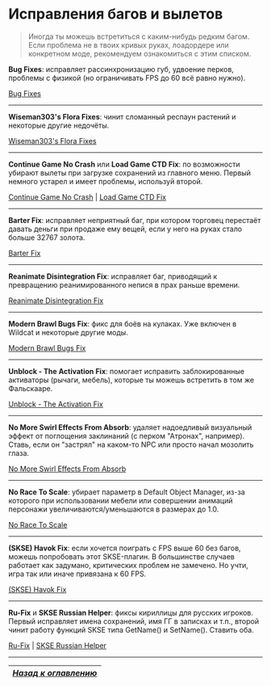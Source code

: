 # Исправления багов и вылетов

> Иногда ты можешь встретиться с каким-нибудь редким багом. Если проблема не в твоих кривых руках, лоадордере или конкретном моде, рекомендуем ознакомиться с этим списком.

**Bug Fixes**: исправляет рассинхронизацию губ, удвоение перков, проблемы с физикой (но ограничивать FPS до 60 всё равно нужно).

[Bug Fixes](http://www.nexusmods.com/skyrim/mods/76747/?)

------

**Wiseman303's Flora Fixes**: чинит сломанный респаун растений и некоторые другие недочёты.

[Wiseman303's Flora Fixes](http://www.nexusmods.com/skyrim/mods/70656/?)

------

**Continue Game No Crash** или **Load Game CTD Fix**: по возможности убирают вылеты при загрузке сохранений из главного меню. Первый немного устарел и имеет проблемы, используй второй.

[Continue Game No Crash](http://www.nexusmods.com/skyrim/mods/78557/?) | [Load Game CTD Fix](http://www.nexusmods.com/skyrim/mods/85443/?)

------

**Barter Fix**: исправляет неприятный баг, при котором торговец перестаёт давать деньги при продаже ему вещей, если у него на руках стало больше 32767 золота.

[Barter Fix](http://www.nexusmods.com/skyrim/mods/85285/?)

------

**Reanimate Disintegration Fix**: исправляет баг, приводящий к превращению реанимированного непися в прах раньше времени.

[Reanimate Disintegration Fix](http://www.nexusmods.com/skyrim/mods/74213/?)

------

**Modern Brawl Bugs Fix**: фикс для боёв на кулаках. Уже включен в Wildcat и некоторые другие моды.

[Modern Brawl Bugs Fix](http://www.nexusmods.com/skyrim/mods/77465/?)

------

**Unblock - The Activation Fix**: помогает исправить заблокированные активаторы (рычаги, мебель), которые ты можешь встретить в том же Фальскааре.

[Unblock - The Activation Fix](http://www.nexusmods.com/skyrim/mods/56797/?)

------

**No More Swirl Effects From Absorb**: удаляет надоедливый визуальный эффект от поглощения заклинаний (с перком "Атронах", например). Ставь, если он "застрял" на каком-то NPC или просто начал мозолить глаза.

[No More Swirl Effects From Absorb](https://www.nexusmods.com/skyrim/mods/77848/?)

------

**No Race To Scale**: убирает параметр в Default Object Manager, из-за которого при использовании мебели или совершении анимаций персонажи увеличиваются/уменьшаются в размерах до 1.0.

[No Race To Scale](https://mega.nz/#!794mSYbZ!INmJSsDuO8_5BH-dZMquZ4JQMv5SmI1Ok5LVPh9xeGc)

------

**(SKSE) Havok Fix**: если хочется поиграть с FPS выше 60 без багов, можешь попробовать этот SKSE-плагин. В большинстве случаев работает как задумано, критических проблем не замечено. Но учти, игра так или иначе привязана к 60 FPS.

[(SKSE) Havok Fix](https://www.nexusmods.com/skyrim/mods/91598/?)

------

**Ru-Fix** и **SKSE Russian Helper**: фиксы кириллицы для русских игроков. Первый исправляет имена сохранений, имя ГГ в записках и т.п., второй чинит работу функций SKSE типа GetName() и SetName(). Ставить оба.

[Ru-Fix](http://tes.riotpixels.com/mods/skyrim/patches/ru-fix.shtml) | [SKSE Russian Helper](http://tes.riotpixels.com/mods/skyrim/patches/ru-fix-names.shtml)

------

|[*Назад к оглавлению*](../01_Оглавление.md)|
|:---:|
